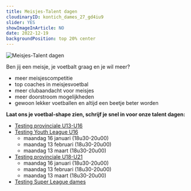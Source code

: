 ```yaml
---
title: Meisjes-Talent dagen
cloudinaryID: kontich_dames_27_gd4iu9
slider: YES
showImageInArticle: NO
date: 2022-12-19
backgroundPosition: top 20% center
---
```


<div class="mb-6">
    <img style="max-width: 100%; height: auto;" src="https://res.cloudinary.com/kkontichfc/image/upload/v1/nieuws/kontich_dames_27_gd4iu9" alt="Meisjes-Talent dagen" />
</div>

<p>Ben jij een meisje, je voetbalt graag en je wil meer?</p>
<ul>
    <li>meer meisjescompetitie</li>
    <li>top coaches in meisjesvoetbal</li>
    <li>meer clubaandacht voor meisjes</li>
    <li>meer doorstroom mogelijkheden</li>
    <li>gewoon lekker voetballen en altijd een beetje beter worden</li>
</ul>

<p><strong>Laat ons je voetbal-shape zien, schrijf je snel in voor onze talent dagen:</strong></u></p>
<ul>
    <li><a href='/dames/testing-provinciale-u13-u16' title='Testing provinciale U13-U16'>Testing provinciale U13-U16</a> </li>
    <li><a href='/dames/testing-youth-league-u16' title='Testing Youth League U16'>Testing Youth League U16</a>
        <ul style="margin-bottom: 0">
            <li>maandag 16 januari (18u30-20u00)</li>
            <li>maandag 13 februari (18u30-20u00)</li>
            <li>maandag 13 maart (18u30-20u00)</li>
        </ul>
    </li>
    <li><a href='/dames/testing-provinciale-u18-u21' title='Testing provinciale U18-U21'>Testing provinciale U18-U21</a>
        <ul style="margin-bottom: 0">
            <li>maandag 16 januari (18u30-20u00)</li>
            <li>maandag 13 februari (18u30-20u00)</li>
            <li>maandag 13 maart (18u30-20u00)</li>
        </ul>
    </li>
    <li><a href='/dames/testing-super-league' title='Testing Super League dames'>Testing Super League dames</a></li>
</ul>
